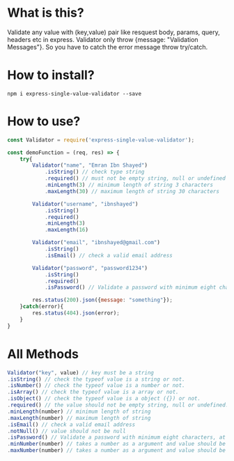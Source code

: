 # What is this?
Validate any value with (key,value) pair like resquest body, params, query, headers etc in express.
Validator only throw {message: "Validation Messages"}. So you have to catch the error message throw try/catch.

# How to install?
`npm i express-single-value-validator --save`

# How to use?
```javascript
const Validator = require('express-single-value-validator');

const demoFunction = (req, res) => {
	try{
		Validator("name", "Emran Ibn Shayed")
			.isString() // check type string
			.required() // must not be empty string, null or undefined
			.minLength(3) // minimum length of string 3 characters
			.maxLength(30) // maximum length of string 30 characters

		Validator("username", "ibnshayed")
			.isString()
			.required()
			.minLength(3)
			.maxLength(16)

		Validator("email", "ibnshayed@gmail.com")
			.isString()
			.isEmail() // check a valid email address

		Validator("password", "password1234")
			.isString()
			.required()
			.isPassword() // Validate a password with minimum eight characters, at least one letter and one number

		res.status(200).json({message: "something"});
	}catch(error){
		res.status(404).json(error);
	}
}

```

# All Methods
```javascript
Validator("key", value) // key must be a string
.isString() // check the typeof value is a string or not.
.isNumber() // check the typeof value is a number or not.
.isArray() // check the typeof value is a array or not.
.isObject() // check the typeof value is a object ({}) or not.
.required() // the value should not be empty string, null or undefined.
.minLength(number) // minimum length of string
.maxLength(number) // maximum length of string
.isEmail() // check a valid email address
.notNull() // value should not be null
.isPassword() // Validate a password with minimum eight characters, at least one letter and one number
.minNumber(number) // takes a number as a argument and value should be greater than or equal to this number
.maxNumber(number) // takes a number as a argument and value should be smaller than or equal to this number

```

